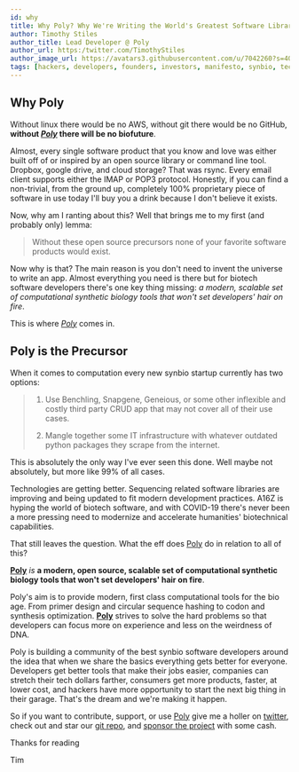 ```yaml
---
id: why
title: Why Poly? Why We're Writing the World's Greatest Software Library and CLI for Engineering Organisms.
author: Timothy Stiles
author_title: Lead Developer @ Poly
author_url: https:/twitter.com/TimothyStiles
author_image_url: https://avatars3.githubusercontent.com/u/7042260?s=400&u=3d7ba75bf7dfe0c24f25a4fbbaac177c3063e5b3&v=4
tags: [hackers, developers, founders, investors, manifesto, synbio, tech, biotech, vision, community, COVID-19]
---
```


<!-- ## TODO BEFORE PUBLISHING -->
<!-- Work in stuff about hackers -->
<!-- Find highly relevant images to include -->
<!-- Find citations -->
<!-- Get crypto wallets -->


## Why Poly

Without linux there would be no AWS, without git there would be no GitHub, **without [_Poly_](https://github.com/TimothyStiles/poly) there will be no biofuture**.

Almost, every single software product that you know and love was either built off of or inspired by an open source library or command line tool. Dropbox, google drive, and cloud storage? That was rsync. Every email client supports either the IMAP or POP3 protocol. Honestly, if you can find a non-trivial, from the ground up, completely 100% proprietary piece of software in use today I'll buy you a drink because I don't believe it exists.

Now, why am I ranting about this? Well that brings me to my first (and probably only) lemma:

> Without these open source precursors none of your favorite software products would exist.

Now why is that? The main reason is you don't need to invent the universe to write an app. Almost everything you need is there but for biotech software developers there's one key thing missing: _a modern, scalable set of computational synthetic biology tools that won't set developers' hair on fire_. 

This is where [_Poly_](https://github.com/TimothyStiles/poly) comes in.

## Poly is the Precursor

When it comes to computation every new synbio startup currently has two options:

>1. Use Benchling, Snapgene, Geneious, or some other inflexible and costly third party CRUD app that may not cover all of their use cases.
>
>2. Mangle together some IT infrastructure with whatever outdated python packages they scrape from the internet.

This is absolutely the only way I've ever seen this done. Well maybe not absolutely, but more like 99% of all cases.

Technologies are getting better. Sequencing related software libraries are improving and being updated to fit modern development practices. A16Z is hyping the world of biotech software, and with COVID-19 there's never been a more pressing need to modernize and accelerate humanities' biotechnical capabilities.

That still leaves the question. What the eff does [Poly](https://github.com/TimothyStiles/poly) do in relation to all of this?

[**Poly**](https://github.com/TimothyStiles/poly) _is_ **a modern, open source, scalable set of computational synthetic biology tools that won't set developers' hair on fire**.

Poly's aim is to provide modern, first class computational tools for the bio age. From primer design and circular sequence hashing to codon and synthesis optimization. [**Poly**](https://github.com/TimothyStiles/poly) strives to solve the hard problems so that developers can focus more on experience and less on the weirdness of DNA.

Poly is building a community of the best synbio software developers around the idea that when we share the basics everything gets better for everyone. Developers get better tools that make their jobs easier, companies can stretch their tech dollars farther, consumers get more products, faster, at lower cost, and hackers have more opportunity to start the next big thing in their garage. That's the dream and we're making it happen.

So if you want to contribute, support, or use [Poly](https://github.com/TimothyStiles/poly) give me a holler on [twitter](https://twitter.com/TimothyStiles), check out and star our [git repo](https://github.com/TimothyStiles/poly), and [sponsor the project](https://github.com/sponsors/TimothyStiles) with some cash.

Thanks for reading

Tim